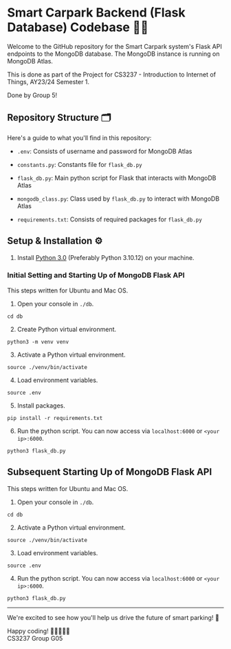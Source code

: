 # Smart Carpark Backend (Flask Database) Codebase 🚗💡

Welcome to the GitHub repository for the Smart Carpark system's Flask API endpoints to the MongoDB database.
The MongoDB instance is running on MongoDB Atlas.

This is done as part of the Project for CS3237 - Introduction to Internet of Things, AY23/24 Semester 1.

Done by Group 5!

## Repository Structure 🗂️

Here's a guide to what you'll find in this repository:

- `.env`: Consists of username and password for MongoDB Atlas

- `constants.py`: Constants file for `flask_db.py`

- `flask_db.py`: Main python script for Flask that interacts with MongoDB Atlas

- `mongodb_class.py`: Class used by `flask_db.py` to interact with MongoDB Atlas

- `requirements.txt`: Consists of required packages for `flask_db.py`

## Setup & Installation ⚙️

1. Install [Python 3.0](https://www.python.org/downloads/) (Preferably Python 3.10.12) on your machine.

### Initial Setting and Starting Up of MongoDB Flask API

This steps written for Ubuntu and Mac OS.

1. Open your console in `./db`.

```
cd db
```

2. Create Python virtual environment.

```
python3 -m venv venv
```

3. Activate a Python virtual environment.

```
source ./venv/bin/activate
```

4. Load environment variables.

```
source .env
```

5. Install packages.

```
pip install -r requirements.txt
```

6. Run the python script. You can now access via `localhost:6000` or `<your ip>:6000`.

```
python3 flask_db.py
```

## Subsequent Starting Up of MongoDB Flask API

This steps written for Ubuntu and Mac OS.

1. Open your console in `./db`.

```
cd db
```

2. Activate a Python virtual environment.

```
source ./venv/bin/activate
```

3. Load environment variables.

```
source .env
```

4. Run the python script. You can now access via `localhost:6000` or `<your ip>:6000`.

```
python3 flask_db.py
```

---

We're excited to see how you'll help us drive the future of smart parking! 🌟

Happy coding! 🚀👩‍💻👨‍💻\
CS3237 Group G05
